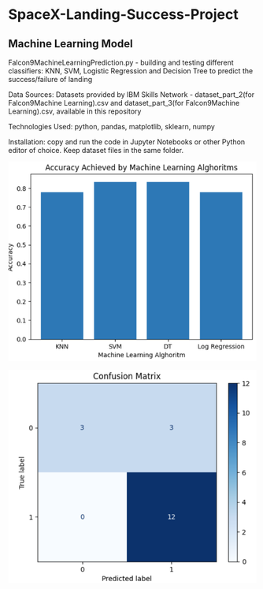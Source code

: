 # SpaceX-Landing-Success-Project

## Machine Learning Model

Falcon9MachineLearningPrediction.py - building and testing different classifiers: KNN, SVM, Logistic Regression and Decision Tree to predict the success/failure of landing 
     
Data Sources: 
Datasets provided by IBM Skills Network - dataset_part_2(for Falcon9Machine Learning).csv and dataset_part_3(for Falcon9Machine Learning).csv, available in this repository

Technologies Used: python, pandas, matplotlib, sklearn, numpy

Installation: copy and run the code in Jupyter Notebooks or other Python editor of choice. Keep dataset files in the same folder.

![First_stage_landing](https://github.com/natvnu/SpaceX-Landing-Success-Project/blob/main/modelsbar.png?raw=true)

![First_stage_landing](https://github.com/natvnu/SpaceX-Landing-Success-Project/blob/main/matrix.png?raw=true)


